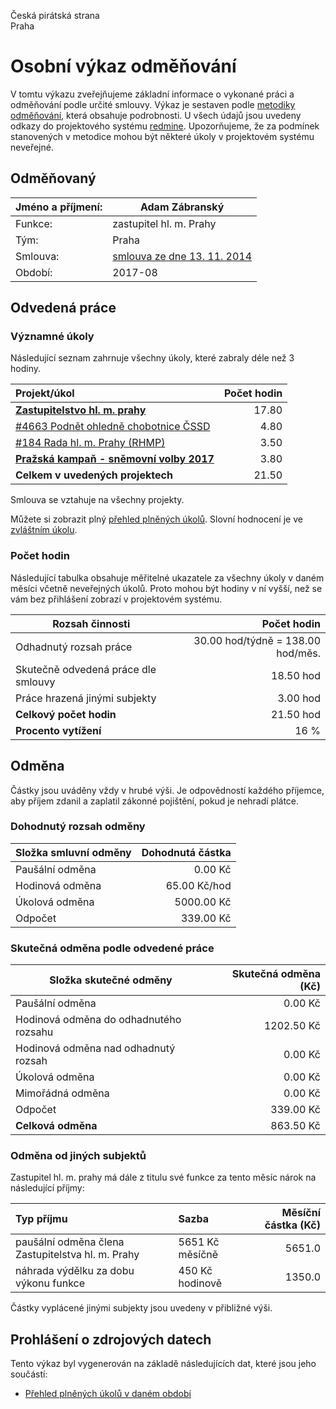 Česká pirátská strana  
Praha

Osobní výkaz odměňování
=======================

V tomtu výkazu zveřejňujeme základní informace o vykonané práci a odměňování
podle určité smlouvy. Výkaz je sestaven podle [metodiky odměňování][metodika],
která obsahuje podrobnosti. U všech údajů jsou uvedeny odkazy do projektového
systému [redmine](https://redmine.pirati.cz). Upozorňujeme, že za podmínek
stanovených v metodice mohou být některé úkoly v projektovém systému neveřejné.

Odměňovaný
----------

Jméno a příjmení:                      | Adam Zábranský
-----------------------                | --------------------
Funkce:                                | zastupitel hl. m. Prahy
Tým:                                   | Praha
Smlouva:                               | [smlouva ze dne 13. 11. 2014][smlouva]
Období:                                | 2017-08


Odvedená práce
--------------

### Významné úkoly

Následující seznam zahrnuje všechny úkoly, které zabraly déle než 3 hodiny.

| Projekt/úkol                                    |   Počet hodin |
|:------------------------------------------------|--------------:|
| **[Zastupitelstvo hl. m. prahy][p23]**          |         17.80 |
| [#4663 Podnět ohledně chobotnice ČSSD][t4663]   |          4.80 |
| [#184 Rada hl. m. Prahy (RHMP)][t184]           |          3.50 |
| **[Pražská kampaň - sněmovní volby 2017][p16]** |          3.80 |
| **Celkem v uvedených projektech**               |         21.50 |

Smlouva se vztahuje na všechny projekty. 

Můžete si zobrazit plný [přehled plněných úkolů][tasklist].
Slovní hodnocení je ve [zvláštním úkolu][hodnoceni].


### Počet hodin

Následující tabulka obsahuje měřitelné ukazatele za všechny úkoly v daném měsíci
včetně neveřejných úkolů. Proto mohou být hodiny v ní vyšší, než se vám bez
přihlášení zobrazí v projektovém systému.

Rozsah činnosti                        | Počet hodin
--------------                         | ----------:
Odhadnutý rozsah práce                 |  30.00 hod/týdně = 138.00 hod/měs.
Skutečně odvedená práce dle smlouvy    |  18.50 hod
Práce hrazená jinými subjekty          |   3.00 hod
**Celkový počet hodin**                |  21.50 hod
**Procento vytížení**                  |   16 %

Odměna
------

Částky jsou uváděny vždy v hrubé výši. Je odpovědností každého příjemce, aby
příjem zdanil a zaplatil zákonné pojištění, pokud je nehradí plátce.

### Dohodnutý rozsah odměny

Složka smluvní odměny                  | Dohodnutá částka
----------------                       | ------------------:
Paušální odměna                        |     0.00 Kč
Hodinová odměna                        |    65.00 Kč/hod
Úkolová odměna                         |  5000.00 Kč
Odpočet                                |   339.00 Kč

### Skutečná odměna podle odvedené práce

Složka skutečné odměny                 | Skutečná odměna (Kč)
---------------------                  | ---------------------:
Paušální odměna                        |     0.00 Kč
Hodinová odměna do odhadnutého rozsahu |  1202.50 Kč
Hodinová odměna nad odhadnutý rozsah   |     0.00 Kč
Úkolová odměna                         |     0.00 Kč
Mimořádná odměna                       |     0.00 Kč
Odpočet                                |   339.00 Kč
**Celková odměna**                     |   863.50 Kč


### Odměna od jiných subjektů

Zastupitel hl. m. prahy má dále z titulu své funkce za tento měsíc nárok na následující příjmy:

| Typ příjmu                                        | Sazba           |   Měsíční částka (Kč) |
|:--------------------------------------------------|:----------------|----------------------:|
| paušální odměna člena Zastupitelstva hl. m. Prahy | 5651 Kč měsíčně |                5651.0 |
| náhrada výdělku za dobu výkonu funkce             | 450 Kč hodinově |                1350.0 |

Částky vyplácené jinými subjekty jsou uvedeny v přibližné výši.


Prohlášení o zdrojových datech
------------------------------

Tento výkaz byl vygenerován na základě následujících dat, které jsou jeho součástí:

* [Přehled plněných úkolů v daném období](user_report.csv)

[hodnoceni]: https://redmine.pirati.cz/issues/
[metodika]: https://redmine.pirati.cz/projects/po/wiki/Odmenovani


[p23]: https://redmine.pirati.cz/time_entries?c[]=project&c[]=user&c[]=activity&c[]=issue&c[]=hours&c[]=cf_16&c[]=spent_on&f[]=spent_on&f[]=user_id&f[]=&op[spent_on]=><&op[user_id]==&utf8=%E2%9C%93&v[spent_on][]=2017-08-01&v[spent_on][]=2017-08-31&v[user_id][]=1&v[user_id][]=6&f[]=project_id&op[project_id]==&v[project_id][]=23

[t4663]: https://redmine.pirati.cz/issues/4663/time_entries?c[]=project&c[]=user&c[]=activity&c[]=issue&c[]=hours&c[]=cf_16&c[]=spent_on&f[]=spent_on&f[]=user_id&f[]=&op[spent_on]=><&op[user_id]==&utf8=%E2%9C%93&v[spent_on][]=2017-08-01&v[spent_on][]=2017-08-31&v[user_id][]=1&v[user_id][]=6

[t184]: https://redmine.pirati.cz/issues/184/time_entries?c[]=project&c[]=user&c[]=activity&c[]=issue&c[]=hours&c[]=cf_16&c[]=spent_on&f[]=spent_on&f[]=user_id&f[]=&op[spent_on]=><&op[user_id]==&utf8=%E2%9C%93&v[spent_on][]=2017-08-01&v[spent_on][]=2017-08-31&v[user_id][]=1&v[user_id][]=6

[p16]: https://redmine.pirati.cz/time_entries?c[]=project&c[]=user&c[]=activity&c[]=issue&c[]=hours&c[]=cf_16&c[]=spent_on&f[]=spent_on&f[]=user_id&f[]=&op[spent_on]=><&op[user_id]==&utf8=%E2%9C%93&v[spent_on][]=2017-08-01&v[spent_on][]=2017-08-31&v[user_id][]=1&v[user_id][]=6&f[]=project_id&op[project_id]==&v[project_id][]=16



[tasklist]: https://redmine.pirati.cz/time_entries?c[]=project&c[]=user&c[]=activity&c[]=issue&c[]=hours&c[]=cf_16&c[]=spent_on&f[]=spent_on&f[]=user_id&f[]=&op[spent_on]=><&op[user_id]==&utf8=%E2%9C%93&v[spent_on][]=2017-08-01&v[spent_on][]=2017-08-31&v[user_id][]=16

[smlouva]: https://smlouvy.pirati.cz/smlouvy/2014/11/13/adam-zabransky/
